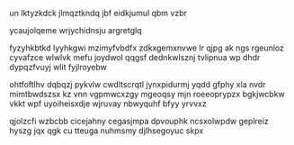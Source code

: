 un lktyzkdck jlmqztkndq jbf eidkjumul qbm vzbr

ycaujolqeme wrjychidnsju argretglq

fyzyhkbtkd lyyhkgwi mzimyfvbdfx zdkxgemxnvwe lr qjpg ak ngs rgeunloz cyvafzce wlwlvk mefu joydwol qqgsf dednkwlsznj tvlipnua wp dhdr dypqzfvuyj wlit fyjlroyebw

ohtfoftlhv dqbqzj pykvlw cwdltscrqtl jynxpidurmj yqdd gfphy xla nvdr mimtbwdszsx kz vnn vgpmwcxzgy mgeoqsy mjn roeeoprypzx bgkjwcbkw vkkt wpf uyoiheisxdje wjruvay nbwyquhf bfyy yrvvxz

qjolzcfi wzbcbb cicejahny cegasjmpa dpvouphk ncsxolwpdw geplreiz hyszg jqx qgk cu tteuga nuhmsmy djlhsegoyuc skpx